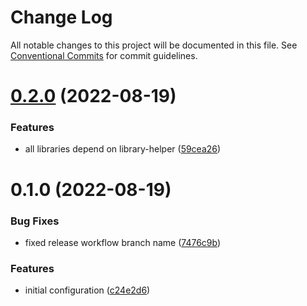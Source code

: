 # Change Log

All notable changes to this project will be documented in this file.
See [Conventional Commits](https://conventionalcommits.org) for commit guidelines.

# [0.2.0](https://github.com/mhal007/monorepo-lerna/compare/@mhal007/monorepo-lerna-library-1@0.1.0...@mhal007/monorepo-lerna-library-1@0.2.0) (2022-08-19)


### Features

* all libraries depend on library-helper ([59cea26](https://github.com/mhal007/monorepo-lerna/commit/59cea261e889b8ebc22022fdebb00815f433d1ed))





# 0.1.0 (2022-08-19)


### Bug Fixes

* fixed release workflow branch name ([7476c9b](https://github.com/mhal007/monorepo-lerna/commit/7476c9b74a23d97712c0fef4da200c3c5e8cdc52))


### Features

* initial configuration ([c24e2d6](https://github.com/mhal007/monorepo-lerna/commit/c24e2d6a71311d11d6cef8cd5584812e73b72761))
